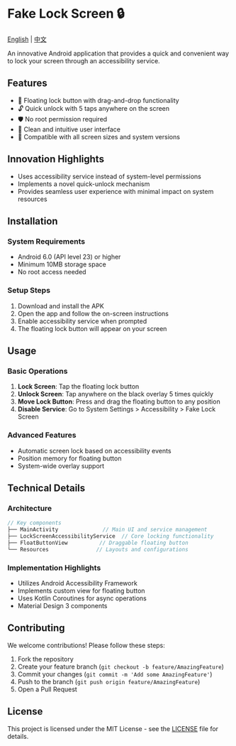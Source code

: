 # Fake Lock Screen 🔒

[English](README.md) | [中文](README_zh.md)

An innovative Android application that provides a quick and convenient way to lock your screen through an accessibility service.

## Features

- 🎯 Floating lock button with drag-and-drop functionality
- 🔓 Quick unlock with 5 taps anywhere on the screen
- 🛡️ No root permission required
- 🎨 Clean and intuitive user interface
- 📱 Compatible with all screen sizes and system versions

## Innovation Highlights

- Uses accessibility service instead of system-level permissions
- Implements a novel quick-unlock mechanism
- Provides seamless user experience with minimal impact on system resources

## Installation

### System Requirements

- Android 6.0 (API level 23) or higher
- Minimum 10MB storage space
- No root access needed

### Setup Steps

1. Download and install the APK
2. Open the app and follow the on-screen instructions
3. Enable accessibility service when prompted
4. The floating lock button will appear on your screen

## Usage

### Basic Operations

1. **Lock Screen**: Tap the floating lock button
2. **Unlock Screen**: Tap anywhere on the black overlay 5 times quickly
3. **Move Lock Button**: Press and drag the floating button to any position
4. **Disable Service**: Go to System Settings > Accessibility > Fake Lock Screen

### Advanced Features

- Automatic screen lock based on accessibility events
- Position memory for floating button
- System-wide overlay support

## Technical Details

### Architecture

```kotlin
// Key components
├── MainActivity              // Main UI and service management
├── LockScreenAccessibilityService  // Core locking functionality
├── FloatButtonView          // Draggable floating button
└── Resources               // Layouts and configurations
```

### Implementation Highlights

- Utilizes Android Accessibility Framework
- Implements custom view for floating button
- Uses Kotlin Coroutines for async operations
- Material Design 3 components

## Contributing

We welcome contributions! Please follow these steps:

1. Fork the repository
2. Create your feature branch (`git checkout -b feature/AmazingFeature`)
3. Commit your changes (`git commit -m 'Add some AmazingFeature'`)
4. Push to the branch (`git push origin feature/AmazingFeature`)
5. Open a Pull Request

## License

This project is licensed under the MIT License - see the [LICENSE](LICENSE) file for details.